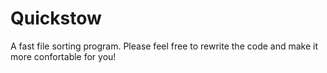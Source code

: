 # Quickstow
A fast file sorting program.
Please feel free to rewrite the code and make it more confortable for you!




